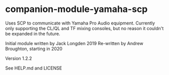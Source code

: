 # companion-module-yamaha-scp

Uses SCP to communicate with Yamaha Pro Audio equipment.
Currently only supporting the CL/QL and TF mixing consoles,
but no reason it couldn't be expanded in the future.

Initial module written by Jack Longden 2019
Re-written by Andrew Broughton, starting in 2020

Version 1.2.2

See HELP.md and LICENSE
